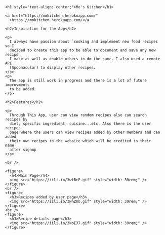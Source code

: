     <h1 style="text-align: center;">Mo's Kitchen</h1>

    <a href="https://mokitchen.herokuapp.com/"
      >https://mokitchen.herokuapp.com/</a

>

    <h2>Inspiration for the App</h2>

    <p>
      I always have passion about `cooking and implement new food recipes so I
      decided to create this app to be able to document and save any new recipe
      I make as well as enable others to do the same. I also used a remote API
      (Spoonacular) to display other recipes.
    </p>
    <p>
      The app is still work in progress and there is a lot of future improvments
      to be added.
    </p>

    <h2>Features</h2>

    <p>
      Through This App, user can view random recipes also can search recipes by
      diet, specific ingredient, cuisine...etc. Also there is the user recipes
      page where the users can view recipes added by other members and can added
      their own recipes to the website which will be credited to their name
      after signup
    </p>

    <br />

    <figure>
      <h4>Main Page</h4>
      <img src="https://iili.io/3wtBcP.gif" style="width: 30rem;" />
    </figure>
    <br />
    <figure>
      <h3>Recipes added by user page</h3>
      <img src="https://iili.io/3NnZmb.gif" style="width: 30rem;" />
    </figure>
    <br />
    <figure>
      <h3>Recipe details page</h3>
      <img src="https://iili.io/3NoE37.gif" style="width: 30rem;" />
    </figure>
